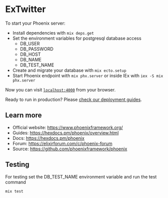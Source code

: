 # ExTwitter

To start your Phoenix server:

  * Install dependencies with `mix deps.get`
  * Set the environment variables for postgresql database access
    - DB_USER
    - DB_PASSWORD
    - DB_HOST
    - DB_NAME
    - DB_TEST_NAME
  * Create and migrate your database with `mix ecto.setup`
  * Start Phoenix endpoint with `mix phx.server` or inside IEx with `iex -S mix phx.server`

Now you can visit [`localhost:4000`](http://localhost:4000) from your browser.

Ready to run in production? Please [check our deployment guides](https://hexdocs.pm/phoenix/deployment.html).

## Learn more

  * Official website: https://www.phoenixframework.org/
  * Guides: https://hexdocs.pm/phoenix/overview.html
  * Docs: https://hexdocs.pm/phoenix
  * Forum: https://elixirforum.com/c/phoenix-forum
  * Source: https://github.com/phoenixframework/phoenix


## Testing

  For testing set the DB_TEST_NAME environment variable and run the test command

  ```
  mix test
  ```
